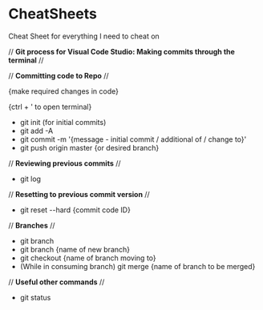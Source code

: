 # CheatSheets
Cheat Sheet for everything I need to cheat on

// **Git process for Visual Code Studio: Making commits through the terminal** //

// **Committing code to Repo** //

{make required changes in code}

{ctrl + ' to open terminal}

- git init (for initial commits)
- git add -A
- git commit -m '{message - initial commit / additional of / change to}'
- git push origin master {or desired branch}


// **Reviewing previous commits** //

- git log

// **Resetting to previous commit version** //

- git reset --hard {commit code ID}

// **Branches** //

- git branch
- git branch {name of new branch}
- git checkout {name of branch moving to}
- (While in consuming branch) git merge {name of branch to be merged}

// **Useful other commands** //

- git status
